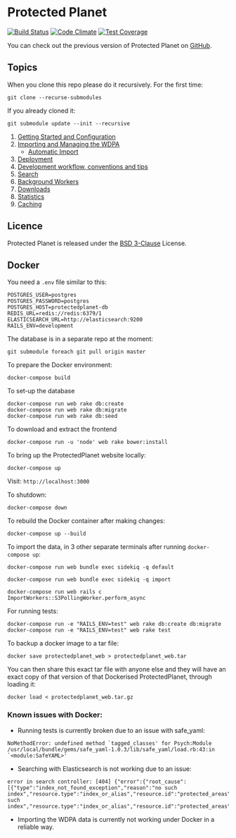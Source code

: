 # Protected Planet

[![Build Status](https://travis-ci.org/unepwcmc/ProtectedPlanet.svg)](https://travis-ci.org/unepwcmc/ProtectedPlanet)
[![Code Climate](https://codeclimate.com/repos/539b16466956806b20010ddc/badges/e90cf6ba84f66503705c/gpa.svg)](https://codeclimate.com/repos/539b16466956806b20010ddc/feed)
[![Test Coverage](https://codeclimate.com/repos/539b16466956806b20010ddc/badges/e90cf6ba84f66503705c/coverage.svg)](https://codeclimate.com/repos/539b16466956806b20010ddc/feed)

You can check out the previous version of Protected Planet on
[GitHub](https://github.com/unepwcmc/ppe).

## Topics

When you clone this repo please do it recursively. For the first time:
```
git clone --recurse-submodules
```

If you already cloned it:
```
git submodule update --init --recursive
```

1. [Getting Started and Configuration](docs/installation.md)
2. [Importing and Managing the WDPA](docs/wdpa.md)
    * [Automatic Import](docs/automatic_import.md)
3. [Deployment](docs/deployment.md)
4. [Development workflow, conventions and tips](docs/workflow.md)
5. [Search](docs/search.md)
6. [Background Workers](docs/workers.md)
7. [Downloads](docs/downloads.md)
8. [Statistics](docs/statistics.md)
9. [Caching](docs/caching.md)

## Licence

Protected Planet is released under the [BSD
3-Clause](http://opensource.org/licenses/BSD-3-Clause) License.

## Docker

You need a `.env` file similar to this:

```
POSTGRES_USER=postgres
POSTGRES_PASSWORD=postgres
POSTGRES_HOST=protectedplanet-db
REDIS_URL=redis://redis:6379/1
ELASTICSEARCH_URL=http://elasticsearch:9200
RAILS_ENV=development
```

The database is in a separate repo at the moment:
```
git submodule foreach git pull origin master
```

To prepare the Docker environment:
```
docker-compose build
```

To set-up the database
```
docker-compose run web rake db:create
docker-compose run web rake db:migrate
docker-compose run web rake db:seed
```

To download and extract the frontend
```
docker-compose run -u 'node' web rake bower:install
```

To bring up the ProtectedPlanet website locally:
```
docker-compose up
```

Visit: `http://localhost:3000`

To shutdown:
```
docker-compose down
```

To rebuild the Docker container after making changes:
```
docker-compose up --build
```

To import the data, in 3 other separate terminals after running `docker-compose up`:
```
docker-compose run web bundle exec sidekiq -q default
```

```
docker-compose run web bundle exec sidekiq -q import
```

```
docker-compose run web rails c
ImportWorkers::S3PollingWorker.perform_async
```

For running tests:
```
docker-compose run -e "RAILS_ENV=test" web rake db:create db:migrate
docker-compose run -e "RAILS_ENV=test" web rake test
```

To backup a docker image to a tar file:
```
docker save protectedplanet_web > protectedplanet_web.tar
```

You can then share this exact tar file with anyone else and they will have an exact copy of that version of that Dockerised ProtectedPlanet, through loading it:

```
docker load < protectedplanet_web.tar.gz
```

### Known issues with Docker:

- Running tests is currently broken due to an issue with safe_yaml:
```
NoMethodError: undefined method `tagged_classes' for Psych:Module
/usr/local/bundle/gems/safe_yaml-1.0.3/lib/safe_yaml/load.rb:43:in `<module:SafeYAML>'
```
- Searching with Elasticsearch is not working due to an issue:
```
error in search controller: [404] {"error":{"root_cause":[{"type":"index_not_found_exception","reason":"no such index","resource.type":"index_or_alias","resource.id":"protected_areas","index_uuid":"_na_","index":"protected_areas"}],"type":"index_not_found_exception","reason":"no such index","resource.type":"index_or_alias","resource.id":"protected_areas","index_uuid":"_na_","index":"protected_areas"},"status":404}
```

- Importing the WDPA data is currently not working under Docker in a reliable way.
